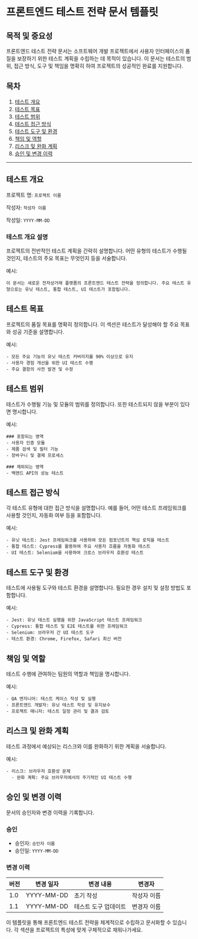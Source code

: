 # 프론트엔드 테스트 전략 문서 템플릿

## 목적 및 중요성
프론트엔드 테스트 전략 문서는 소프트웨어 개발 프로젝트에서 사용자 인터페이스의 품질을 보장하기 위한 테스트 계획을 수립하는 데 목적이 있습니다. 이 문서는 테스트의 범위, 접근 방식, 도구 및 책임을 명확히 하여 프로젝트의 성공적인 완료를 지원합니다.

## 목차
1. [테스트 개요](#테스트-개요)
2. [테스트 목표](#테스트-목표)
3. [테스트 범위](#테스트-범위)
4. [테스트 접근 방식](#테스트-접근-방식)
5. [테스트 도구 및 환경](#테스트-도구-및-환경)
6. [책임 및 역할](#책임-및-역할)
7. [리스크 및 완화 계획](#리스크-및-완화-계획)
8. [승인 및 변경 이력](#승인-및-변경-이력)

---

## 테스트 개요
프로젝트 명: `프로젝트 이름`

작성자: `작성자 이름`

작성일: `YYYY-MM-DD`

### 테스트 개요 설명
프로젝트의 전반적인 테스트 계획을 간략히 설명합니다. 어떤 유형의 테스트가 수행될 것인지, 테스트의 주요 목표는 무엇인지 등을 서술합니다.

예시:
```
이 문서는 새로운 전자상거래 플랫폼의 프론트엔드 테스트 전략을 정의합니다. 주요 테스트 유형으로는 유닛 테스트, 통합 테스트, UI 테스트가 포함됩니다.
```

## 테스트 목표
프로젝트의 품질 목표를 명확히 정의합니다. 이 섹션은 테스트가 달성해야 할 주요 목표와 성공 기준을 설명합니다.

예시:
```
- 모든 주요 기능의 유닛 테스트 커버리지를 90% 이상으로 유지
- 사용자 경험 개선을 위한 UI 테스트 수행
- 주요 결함의 사전 발견 및 수정
```

## 테스트 범위
테스트가 수행될 기능 및 모듈의 범위를 정의합니다. 또한 테스트되지 않을 부분이 있다면 명시합니다.

예시:
```
### 포함되는 영역
- 사용자 인증 모듈
- 제품 검색 및 필터 기능
- 장바구니 및 결제 프로세스

### 제외되는 영역
- 백엔드 API의 성능 테스트
```

## 테스트 접근 방식
각 테스트 유형에 대한 접근 방식을 설명합니다. 예를 들어, 어떤 테스트 프레임워크를 사용할 것인지, 자동화 여부 등을 포함합니다.

예시:
```
- 유닛 테스트: Jest 프레임워크를 사용하여 모든 컴포넌트의 핵심 로직을 테스트
- 통합 테스트: Cypress를 활용하여 주요 사용자 흐름을 자동화 테스트
- UI 테스트: Selenium을 사용하여 크로스 브라우저 호환성 테스트
```

## 테스트 도구 및 환경
테스트에 사용될 도구와 테스트 환경을 설명합니다. 필요한 경우 설치 및 설정 방법도 포함합니다.

예시:
```
- Jest: 유닛 테스트 실행을 위한 JavaScript 테스트 프레임워크
- Cypress: 통합 테스트 및 E2E 테스트를 위한 프레임워크
- Selenium: 브라우저 간 UI 테스트 도구
- 테스트 환경: Chrome, Firefox, Safari 최신 버전
```

## 책임 및 역할
테스트 수행에 관여하는 팀원의 역할과 책임을 명시합니다.

예시:
```
- QA 엔지니어: 테스트 케이스 작성 및 실행
- 프론트엔드 개발자: 유닛 테스트 작성 및 유지보수
- 프로젝트 매니저: 테스트 일정 관리 및 결과 검토
```

## 리스크 및 완화 계획
테스트 과정에서 예상되는 리스크와 이를 완화하기 위한 계획을 서술합니다.

예시:
```
- 리스크: 브라우저 호환성 문제
  - 완화 계획: 주요 브라우저에서의 주기적인 UI 테스트 수행
```

## 승인 및 변경 이력
문서의 승인자와 변경 이력을 기록합니다.

### 승인
- 승인자: `승인자 이름`
- 승인일: `YYYY-MM-DD`

### 변경 이력
| 버전 | 변경 일자 | 변경 내용 | 변경자 |
|------|---------|----------|-------|
| 1.0  | YYYY-MM-DD | 초기 작성 | 작성자 이름 |
| 1.1  | YYYY-MM-DD | 테스트 도구 업데이트 | 변경자 이름 |

이 템플릿을 통해 프론트엔드 테스트 전략을 체계적으로 수립하고 문서화할 수 있습니다. 각 섹션을 프로젝트의 특성에 맞게 구체적으로 채워나가세요.